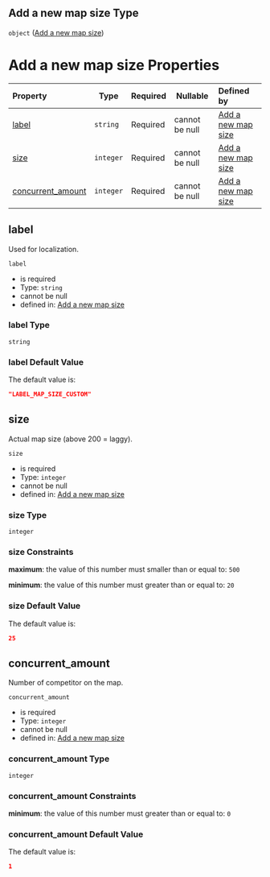 ## Add a new map size Type

`object` ([Add a new map size](add-mapsize.md))

# Add a new map size Properties

| Property                                | Type      | Required | Nullable       | Defined by                                                                                                         |
| :-------------------------------------- | --------- | -------- | -------------- | :----------------------------------------------------------------------------------------------------------------- |
| [label](#label)                         | `string`  | Required | cannot be null | [Add a new map size](add-mapsize-properties-label.md "add-mapsize.json#/properties/label")                         |
| [size](#size)                           | `integer` | Required | cannot be null | [Add a new map size](add-mapsize-properties-size.md "add-mapsize.json#/properties/size")                           |
| [concurrent_amount](#concurrent_amount) | `integer` | Required | cannot be null | [Add a new map size](add-mapsize-properties-concurrent_amount.md "add-mapsize.json#/properties/concurrent_amount") |

## label

Used for localization.


`label`

-   is required
-   Type: `string`
-   cannot be null
-   defined in: [Add a new map size](add-mapsize-properties-label.md "add-mapsize.json#/properties/label")

### label Type

`string`

### label Default Value

The default value is:

```json
"LABEL_MAP_SIZE_CUSTOM"
```

## size

Actual map size (above 200 = laggy).


`size`

-   is required
-   Type: `integer`
-   cannot be null
-   defined in: [Add a new map size](add-mapsize-properties-size.md "add-mapsize.json#/properties/size")

### size Type

`integer`

### size Constraints

**maximum**: the value of this number must smaller than or equal to: `500`

**minimum**: the value of this number must greater than or equal to: `20`

### size Default Value

The default value is:

```json
25
```

## concurrent_amount

Number of competitor on the map.


`concurrent_amount`

-   is required
-   Type: `integer`
-   cannot be null
-   defined in: [Add a new map size](add-mapsize-properties-concurrent_amount.md "add-mapsize.json#/properties/concurrent_amount")

### concurrent_amount Type

`integer`

### concurrent_amount Constraints

**minimum**: the value of this number must greater than or equal to: `0`

### concurrent_amount Default Value

The default value is:

```json
1
```
